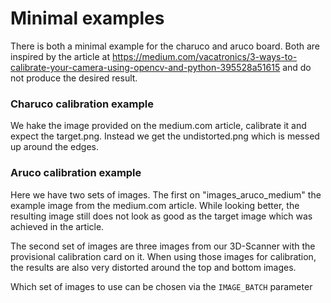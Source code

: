# Minimal examples
There is both a minimal example for the charuco and aruco board. Both are inspired by the article at 
https://medium.com/vacatronics/3-ways-to-calibrate-your-camera-using-opencv-and-python-395528a51615
and do not produce the desired result. 
### Charuco calibration example
We hake the image provided on the medium.com article, calibrate it and expect the target.png. Instead we get the undistorted.png which is messed up around the edges. 
### Aruco calibration example
Here we have two sets of images. The first on "images_aruco_medium" the example image from the medium.com article. While looking better, 
the resulting image still does not look as good as the target image which was achieved in the article. 

The second set of images are three images from our 3D-Scanner with the provisional calibration card on it. When using those images
for calibration, the results are also very distorted around the top and bottom images. 

Which set of images to use can be chosen via the `IMAGE_BATCH` parameter